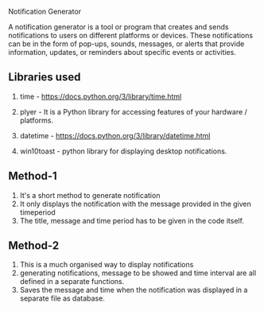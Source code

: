 Notification Generator

A notification generator is a tool or program that creates and sends notifications to users on different platforms or devices. These notifications can be in the form of pop-ups, sounds, messages, or alerts that provide information, updates, or reminders about specific events or activities.


## Libraries used
1. time - https://docs.python.org/3/library/time.html

2. plyer - It is a Python library for accessing features of your hardware / platforms.

3. datetime - https://docs.python.org/3/library/datetime.html

4. win10toast - python library for displaying desktop notifications.


## Method-1
1. It's a short method to generate notification
2. It only displays the notification with the message provided in the given timeperiod
3. The title, message and time period has to be given in the code itself.


## Method-2
1. This is a much organised way to display notifications
2. generating notifications, message to be showed and time interval are all defined in a separate functions.
3. Saves the message and time when the notification was displayed in a separate file as database.
